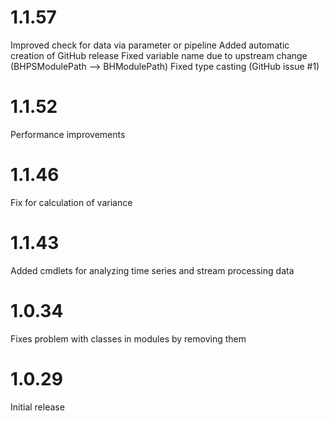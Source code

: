 # 1.1.57

Improved check for data via parameter or pipeline
Added automatic creation of GitHub release
Fixed variable name due to upstream change (BHPSModulePath --> BHModulePath)
Fixed type casting (GitHub issue #1)

# 1.1.52

Performance improvements

# 1.1.46

Fix for calculation of variance

# 1.1.43

Added cmdlets for analyzing time series and stream processing data

# 1.0.34

Fixes problem with classes in modules by removing them

# 1.0.29

Initial release